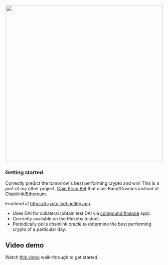 <div align="center">
    <img src="https://i.imgur.com/iCvcS1X.png" width="500" />
</div>

### Getting started

Correctly predict the tomorrow's best performing crypto and win!
This is a port of my other project, [Coin Price Bet](https://github.com/vbstreetz/coin-price-bet) that uses Band/Cosmos instead of Chainlink/Ethereum.

Frontend at https://crypto-bet.netlify.app.

- Uses DAI for collateral (obtain test DAI via [compound finance](https://app.compound.finance/asset/) app).
- Currently available on the Rinkeby testnet.
- Periodically polls chainlink oracle to determine the best performing crypto of a particular day.

## Video demo

Watch [this video](https://youtu.be/) walk-through to get started.
